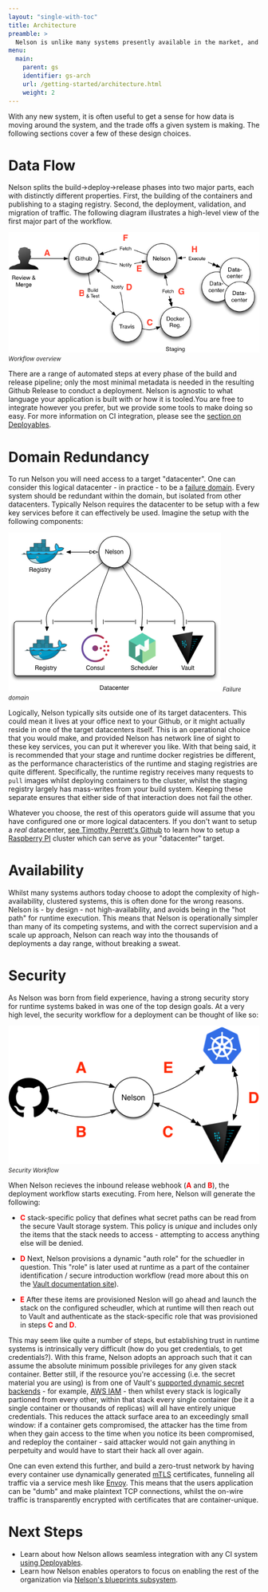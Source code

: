```yaml
---
layout: "single-with-toc"
title: Architecture
preamble: >
  Nelson is unlike many systems presently available in the market, and its architecture is discretely composable, and indeed, composability is an explicit design goal of the Nelson team. In practice this means that - unlikle other monolithic systems - Nelson lets you bring your own CI, bring your own scheudler, bring your own credential management and so on.
menu:
  main:
    parent: gs
    identifier: gs-arch
    url: /getting-started/architecture.html
    weight: 2
---
```


With any new system, it is often useful to get a sense for how data is moving around the system, and the trade offs a given system is making. The following sections cover a few of these design choices.

# Data Flow

Nelson splits the build->deploy->release phases into two major parts, each with distinctly different properties. First, the building of the containers and publishing to a staging registry. Second, the deployment, validation, and migration of traffic. The following diagram illustrates a high-level view of the first major part of the workflow.

<div class="clearing">
  <img src="/img/high-level-workflow.png" />
  <small><em>Workflow overview</em></small>
</div>

There are a range of automated steps at every phase of the build and release pipeline; only the most minimal metadata is needed in the resulting Github Release to conduct a deployment. Nelson is agnostic to what language your application is built with or how it is tooled.You are free to integrate however you prefer, but we provide some tools to make doing so easy. For more information on CI integration, please see the [section on Deployables](/getting-started/deployables.html).

# Domain Redundancy

To run Nelson you will need access to a target "datacenter". One can consider this logical datacenter - in practice - to be a [failure domain](https://en.wikipedia.org/wiki/Failure_domain). Every system should be redundant within the domain, but isolated from other datacenters. Typically Nelson requires the datacenter to be setup with a few key services before it can effectively be used. Imagine the setup with the following components:

<div class="clearing">
  <img src="/img/atomic-datacenter.png" />
  <small><em>Failure domain</em></small>
</div>

Logically, Nelson typically sits outside one of its target datacenters. This could mean it lives at your office next to your Github, or it might actually reside in one of the target datacenters itself. This is an operational choice that you would make, and provided Nelson has network line of sight to these key services, you can put it wherever you like. With that being said, it is recommended that your stage and runtime docker registries be different, as the performance characteristics of the runtime and staging registries are quite different. Specifically, the runtime registry receives many requests to `pull` images whilst deploying containers to the cluster, whilst the staging registry largely has mass-writes from your build system. Keeping these separate ensures that either side of that interaction does not fail the other.

Whatever you choose, the rest of this operators guide will assume that you have configured one or more logical datacenters. If you don't want to setup a *real* datacenter, [see Timothy Perrett's Github](https://github.com/timperrett/hashpi) to learn how to setup a [Raspberry PI](https://www.raspberrypi.org/) cluster which can serve as your "datacenter" target.

# Availability

Whilst many systems authors today choose to adopt the complexity of high-availability, clustered systems, this is often done for the wrong reasons. Nelson is - by design - not high-availability, and avoids being in the "hot path" for runtime execution. This means that Nelson is operationally simpler than many of its competing systems, and with the correct supervision and a scale up approach, Nelson can reach way into the thousands of deployments a day range, without breaking a sweat.

# Security

As Nelson was born from field experience, having a strong security story for runtime systems baked in was one of the top design goals. At a very high level, the security workflow for a deployment can be thought of like so:

<div class="clearing">
  <img src="/img/security-workflow.png" />
  <small><em>Security Workflow</em></small>
</div>

When Nelson recieves the inbound release webhook (<span style="color:red; font-weight: bold">A</span> and <span style="color:red; font-weight: bold">B</span>), the deployment workflow starts executing. From here, Nelson will generate the following:

* <span style="color:red; font-weight: bold">C</span> stack-specific policy that defines what secret paths can be read from the secure Vault storage system. This policy is *unique* and includes only the items that the stack needs to access - attempting to access anything else will be denied.

* <span style="color:red; font-weight: bold">D</span> Next, Nelson provisions a dynamic "auth role" for the schuedler in question. This "role" is later used at runtime as a part of the container identification / secure introduction workflow (read more about this on the [Vault documentation site](https://www.vaultproject.io/docs/concepts/auth.html)).

* <span style="color:red; font-weight: bold">E</span> After these items are provisioned Neslon will go ahead and launch the stack on the configured scheudler, which at runtime will then reach out to Vault and authenticate as the stack-specific role that was provisioned in steps <span style="color:red; font-weight: bold">C</span> and <span style="color:red; font-weight: bold">D</span>.

This may seem like quite a number of steps, but establishing trust in runtime systems is intrinsically very difficult (how do you get credentials, to get credentials?). With this frame, Nelson adopts an approach such that it can assume the absolute minimum possible privileges for any given stack container. Better still, if the resource you're accessing (i.e. the secret material you are using) is from one of Vault's [supported dynamic secret backends](https://www.vaultproject.io/intro/getting-started/dynamic-secrets.html) - for example, [AWS IAM](https://aws.amazon.com/iam/) - then whilst every stack is logically partioned from every other, within that stack every single container (be it a single container or thousands of replicas) will all have entirely unique credentials. This reduces the attack surface area to an exceedingly small window: if a container gets compromised, the attacker has the time from when they gain access to the time when you notice its been compromised, and redeploy the container - said attacker would not gain anything in perpetuity and would have to start their hack all over again.

One can even extend this further, and build a zero-trust network by having every container use dynamically generated [mTLS](https://en.wikipedia.org/wiki/Mutual_authentication) certificates, funneling all traffic via a service mesh like [Envoy](https://www.envoyproxy.io/). This means that the users application can be "dumb" and make plaintext TCP connections, whilst the on-wire traffic is transparently encrypted with certificates that are container-unique.

# Next Steps

* Learn about how Nelson allows seamless integration with any CI system [using Deployables](/getting-started/deployables.html).
* Learn how Nelson enables operators to focus on enabling the rest of the organization via [Nelson's blueprints subsystem](/getting-started/blueprints.html).